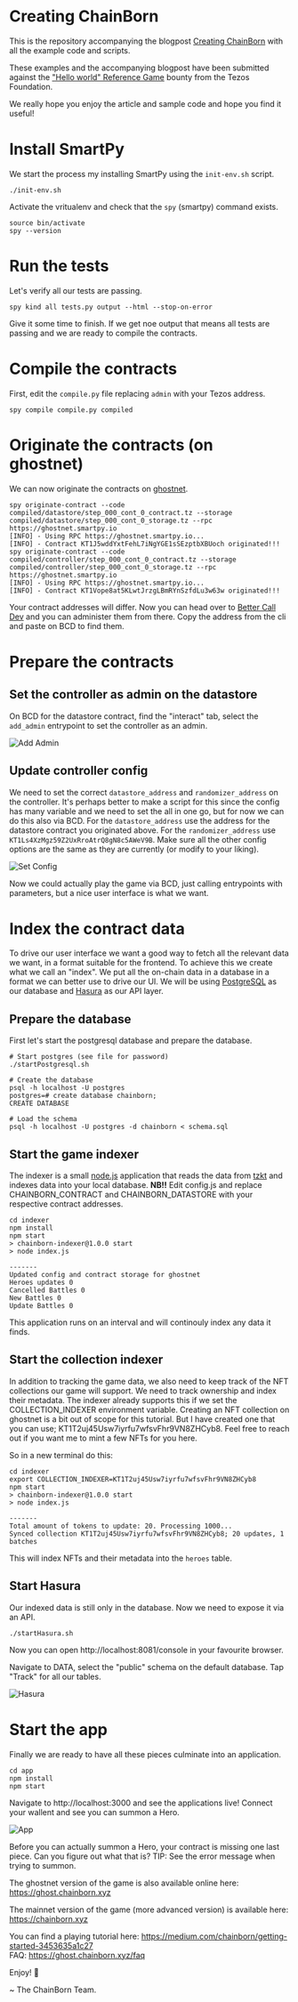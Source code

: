 # Creating ChainBorn

This is the repository accompanying the blogpost [Creating ChainBorn](https://medium.com/chainborn/creating-chainborn-fce259fde45d) with all the example code and scripts.

These examples and the accompanying blogpost have been submitted against the ["Hello world" Reference Game](https://tezos.foundation/bounty-program/) bounty from the Tezos Foundation.

We really hope you enjoy the article and sample code and hope you find it useful!

# Install SmartPy

We start the process my installing SmartPy using the `init-env.sh` script.

```
./init-env.sh
```

Activate the vritualenv and check that the `spy` (smartpy) command exists.

```
source bin/activate
spy --version
```

# Run the tests

Let's verify all our tests are passing.

```
spy kind all tests.py output --html --stop-on-error
```

Give it some time to finish. If we get noe output that means all tests are passing and we are ready to compile the contracts. 

# Compile the contracts

First, edit the `compile.py` file replacing `admin` with your Tezos address.

```
spy compile compile.py compiled
```

# Originate the contracts (on ghostnet)

We can now originate the contracts on [ghostnet](https://teztnets.xyz/).

```
spy originate-contract --code compiled/datastore/step_000_cont_0_contract.tz --storage compiled/datastore/step_000_cont_0_storage.tz --rpc https://ghostnet.smartpy.io
[INFO] - Using RPC https://ghostnet.smartpy.io...
[INFO] - Contract KT1J5wddYxtFehL7iNgYGE1sSEzptbXBUoch originated!!!
spy originate-contract --code compiled/controller/step_000_cont_0_contract.tz --storage compiled/controller/step_000_cont_0_storage.tz --rpc https://ghostnet.smartpy.io
[INFO] - Using RPC https://ghostnet.smartpy.io...
[INFO] - Contract KT1Vope8at5KLwtJrzgLBmRYnSzfdLu3w63w originated!!!
```

Your contract addresses will differ. Now you can head over to [Better Call Dev](https://better-call.dev/) and you can administer them from there. Copy the address from the cli and paste on BCD to find them.

# Prepare the contracts

## Set the controller as admin on the datastore

On BCD for the datastore contract, find the "interact" tab, select the `add_admin` entrypoint to set the controller as an admin.

![Add Admin](screenshots/add_admin.png?raw=true "Add Admin")

## Update controller config 

We need to set the correct `datastore_address` and `randomizer_address` on the controller. It's perhaps better to make a script for this since the config has many variable and we need to set the all in one go, but for now we can do this also via BCD. For the `datastore_address` use the address for the datastore contract you originated above. For the `randomizer_address` use `KT1Ls4XzMgz59Z2UxRroAtrQ8gN8c5AWeV9B`. Make sure all the other config options are the same as they are currently (or modify to your liking).

![Set Config](screenshots/set_config.png?raw=true "Set Config")

Now we could actually play the game via BCD, just calling entrypoints with parameters, but a nice user interface is what we want.

# Index the contract data

To drive our user interface we want a good way to fetch all the relevant data we want, in a format suitable for the frontend. To achieve this we create what we call an "index". We put all the on-chain data in a database in a format we can better use to drive our UI. We will be using [PostgreSQL](https://www.postgresql.org/) as our database and [Hasura](https://hasura.io/) as our API layer.

## Prepare the database

First let's start the postgresql database and prepare the database.

```
# Start postgres (see file for password)
./startPostgresql.sh

# Create the database
psql -h localhost -U postgres
postgres=# create database chainborn;
CREATE DATABASE

# Load the schema
psql -h localhost -U postgres -d chainborn < schema.sql
```

## Start the game indexer

The indexer is a small [node.js](https://nodejs.org/en/) application that reads the data from [tzkt](https://tzkt.io/) and indexes data into your local database.
**NB!!** Edit config.js and replace CHAINBORN_CONTRACT and CHAINBORN_DATASTORE with your respective contract addresses.

```
cd indexer
npm install 
npm start
> chainborn-indexer@1.0.0 start
> node index.js

-------
Updated config and contract storage for ghostnet
Heroes updates 0
Cancelled Battles 0
New Battles 0
Update Battles 0
```

This application runs on an interval and will continouly index any data it finds.

## Start the collection indexer

In addition to tracking the game data, we also need to keep track of the NFT collections our game will support. We need to track ownership and index their metadata. The indexer already supports this if we set the COLLECTION_INDEXER environment variable. Creating an NFT collection on ghostnet is a bit out of scope for this tutorial. But I have created one that you can use; KT1T2uj45Usw7iyrfu7wfsvFhr9VN8ZHCyb8. Feel free to reach out if you want me to mint a few NFTs for you here. 

So in a new terminal do this:

```
cd indexer
export COLLECTION_INDEXER=KT1T2uj45Usw7iyrfu7wfsvFhr9VN8ZHCyb8
npm start
> chainborn-indexer@1.0.0 start
> node index.js

-------
Total amount of tokens to update: 20. Processing 1000...
Synced collection KT1T2uj45Usw7iyrfu7wfsvFhr9VN8ZHCyb8; 20 updates, 1 batches
```

This will index NFTs and their metadata into the `heroes` table.

## Start Hasura

Our indexed data is still only in the database. Now we need to expose it via an API.

```
./startHasura.sh
```

Now you can open http://localhost:8081/console in your favourite browser.

Navigate to DATA, select the "public" schema on the default database. Tap "Track" for all our tables.

![Hasura](screenshots/hasura.png?raw=true "Hasura")

# Start the app

Finally we are ready to have all these pieces culminate into an application.

```
cd app
npm install
npm start
```

Navigate to http://localhost:3000 and see the applications live! Connect your wallent and see you can summon a Hero.

![App](screenshots/app.png?raw=true "App")

Before you can actually summon a Hero, your contract is missing one last piece. Can you figure out what that is? TIP: See the error message when trying to summon.

The ghostnet version of the game is also available online here: https://ghost.chainborn.xyz

The mainnet version of the game (more advanced version) is available here: https://chainborn.xyz

You can find a playing tutorial here: https://medium.com/chainborn/getting-started-3453635a1c27  
FAQ: https://ghost.chainborn.xyz/faq

Enjoy! :sparkling_heart:

~ The ChainBorn Team.
